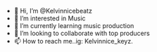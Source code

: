- 👋 Hi, I’m @Kelvinnicebeatz
- 👀 I’m interested in Music 
- 🌱 I’m currently learning music production
- 💞️ I’m looking to collaborate with top producers
- 📫 How to reach me..ig: Kelvinnice_keyz.

<!---
Kelvinnicebeatz/Kelvinnicebeatz is a ✨ special ✨ repository because its `README.md` (this file) appears on your GitHub profile.
You can click the Preview link to take a look at your changes.
--->
